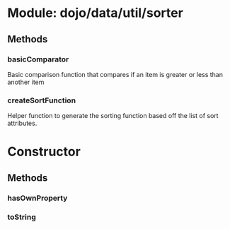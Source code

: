 # Module: dojo/data/util/sorter

## Methods

### basicComparator
Basic comparison function that compares if an item is greater or less than another item

### createSortFunction
Helper function to generate the sorting function based off the list of sort attributes.

# Constructor

## Methods

### hasOwnProperty


### toString


